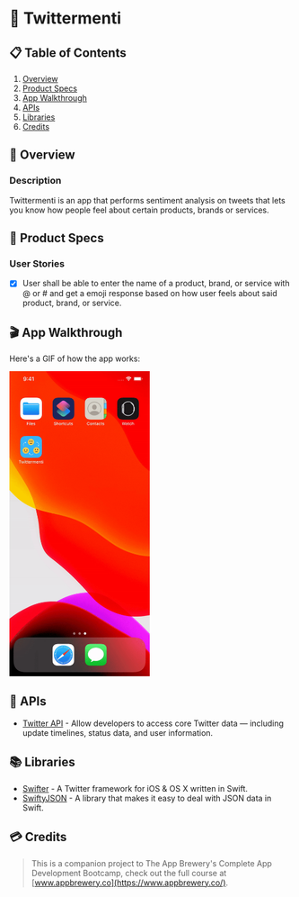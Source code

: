 # 🐣 Twittermenti

## 📋 Table of Contents
1. [Overview](#Overview)
2. [Product Specs](#Product-Specs)
3. [App Walkthrough](#App-Walkthrough)
4. [APIs](#APIs)
5. [Libraries](#Libraries)
6. [Credits](#Credits)

## 👀 Overview
### Description

Twittermenti is an app that performs sentiment analysis on tweets that lets you know how people feel about certain products, brands or services.

## 📕 Product Specs
### User Stories

- [X] User shall be able to enter the name of a product, brand, or service with @ or # and get a emoji response based on how user feels about said product, brand, or service.

## 🎬 App Walkthrough

Here's a GIF of how the app works:

<img src="https://raw.githubusercontent.com/py415/app-resources/master/GIFs/ios/ios-twittermenti.gif" width="250" />

## 🔑 APIs

- [Twitter API](https://developer.twitter.com/en) - Allow developers to access core Twitter data — including update timelines, status data, and user information.

## 📚 Libraries

- [Swifter](https://github.com/mattdonnelly/Swifter) - A Twitter framework for iOS & OS X written in Swift.
- [SwiftyJSON](https://github.com/SwiftyJSON/SwiftyJSON) - A library that makes it easy to deal with JSON data in Swift.

## 💳 Credits

>This is a companion project to The App Brewery's Complete App Development Bootcamp, check out the full course at [www.appbrewery.co](https://www.appbrewery.co/).
